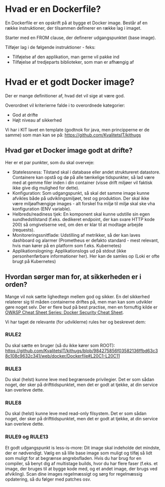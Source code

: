 # Hvad er en Dockerfile?
En Dockerfile er en opskrift på at bygge et Docker image. Består af en række instruktioner, der tilsammen definerer en række lag i imaget.

Starter med en FROM clause, der definerer udgangspunktet (base image).

Tilføjer lag i de følgende instruktioner - feks:
* Tilføjelse af den applikation, man gerne vil pakke ind
* Tilføjelse af tredjeparts biblioteker, som man er afhængig af

# Hvad er et godt Docker image?
Der er mange definitioner af, hvad det vil sige at være god.

Overordnet vil kriterierne falde i to overordnede kategorier:

* God at drifte
* Højt niveau af sikkerhed

Vi har i KIT lavet en template (godtnok for java, men principperne er de samme) som man kan se på: https://github.com/KvalitetsIT/kithugs

## Hvad gør et Docker image godt at drifte?
Her er et par punkter, som du skal overveje:
* Statelessness: Tilstand skal i database eller andet struktureret datastore. Containere kan opstå og dø på alle tænkelige tidspunkter, så lad være med at gemme filer inden i din container (visse drift miljøer vil faktisk ikke give dig mulighed for dette).
* Konfiguration: Som udgangspunkt, så skal det samme image kunne afvikles både på udviklingsmiljøet, test og produktion. Der skal ikke være miljøafhængige images - alt forskel fra miljø til miljø skal ske vha konfiguration (ENV variable).
* Helbreds/readiness tjek: En komponent skal kunne udstille sin egen sundhedstilstand (f.eks. dedikeret endpoint, der kan svare HTTP kode 200) så omgivelserne ved, om den er klar til at modtage arbejde (requests).
* Monitoreringssnitflade: Udstilling af metrikker, så der kan laves dashboard og alarmer (Prometheus er defakto standard - mest relevant, hvis man kører på en platform som f.eks. Kubernetes)
* Applikationslogning: Applikationslogs ud på stdout (ikke personhenførbare informationer her). Her kan de samles op (Loki er ofte brugt på Kubernetes)


## Hvordan sørger man for, at sikkerheden er i orden?
Mange vil nok sætte lighedtegn mellem god og sikker. En del sikkerhed relaterer sig til måden containerne driftes på, men man kan som udvikler gøre noget selv. Der er flere bud på best practise, men en fornuftig kilde er [OWASP Cheat Sheet Series: Docker Security Cheat Sheet](https://cheatsheetseries.owasp.org/cheatsheets/Docker_Security_Cheat_Sheet.html#docker-security-cheat-sheet).

Vi har taget de relevante (for udviklerne) rules her og beskrevet dem:

### RULE2
Du skal sætte en bruger (så du ikke kører som ROOT): https://github.com/KvalitetsIT/kithugs/blob/984275856f03582136ffbd63c38c108c9632c341/web/docker/Dockerfile#L20C1-L20C11

### RULE3
Du skal (helst) kunne leve med begrænsede privilegier. Det er som sådan noget, der sker på drifttidspunktet, men det er godt at tjekke, at din service kan overleve dette.

### RULE8
Du skal (helst) kunne leve med read-only filsystem. Det er som sådan noget, der sker på drifttidspunktet, men det er godt at tjekke, at din service kan overleve dette.

### RULE9 og RULE13
Et godt udgangspunkt is less-is-more: Dit image skal indeholde det mindste, der er nødvendigt. Vælg en så lille base image som muligt og tilføj så lidt som muligt for at begrænse angrebsfladen. Hvis du har brug for en compiler, så benyt dig af multistage builds, hvor du har flere faser (f.eks. et image, der bruges til at bygge kode med, og et andet image, der brugs ved afvikling).
Scan dine images regelmæssigt og sørg for regelmæssig opdatering, så du følger med patches osv.

